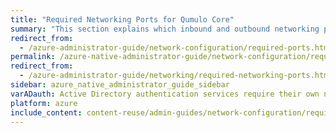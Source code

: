 ```yaml
---
title: "Required Networking Ports for Qumulo Core"
summary: "This section explains which inbound and outbound networking ports Qumulo Core requires."
redirect_from:
  - /azure-administrator-guide/network-configuration/required-ports.html
permalink: /azure-native-administrator-guide/network-configuration/required-ports.html
redirect_from:
  - /azure-administrator-guide/networking/required-networking-ports.html
sidebar: azure_native_administrator_guide_sidebar
varADauth: Active Directory authentication services require their own network port range. For an authoritative list, see <a href="https://docs.microsoft.com/en-us/previous-versions/windows/it-pro/windows-server-2008-R2-and-2008/dd772723%28v=ws.10%29?redirectedfrom=MSDN">Active Directory and Active Directory Domain Service Port Requirements</a> in the Windows Server 2008 R2 and Windows Server 2008 documentation.
platform: azure
include_content: content-reuse/admin-guides/network-configuration/required-ports.md
---
```


